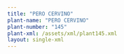 ```yaml
---
title: "PERO CERVINO"
plant-name: "PERO CERVINO"
plant-number: "145"
plant-xml: /assets/xml/plant145.xml
layout: single-xml
---
```

